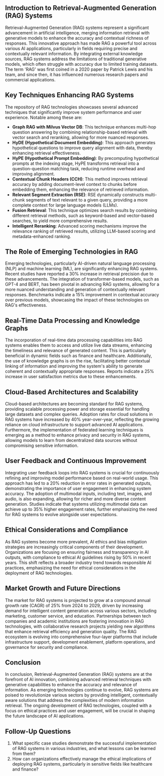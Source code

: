 ## Introduction to Retrieval-Augmented Generation (RAG) Systems
Retrieval-Augmented Generation (RAG) systems represent a significant advancement in artificial intelligence, merging information retrieval with generative models to enhance the accuracy and contextual richness of responses. This innovative approach has made RAG a powerful tool across various AI applications, particularly in fields requiring precise and contextually relevant information. By integrating external knowledge sources, RAG systems address the limitations of traditional generative models, which often struggle with accuracy due to limited training datasets. The term 'RAG' was first coined in a 2020 paper by Patrick Lewis and his team, and since then, it has influenced numerous research papers and commercial applications.

## Key Techniques Enhancing RAG Systems
The repository of RAG technologies showcases several advanced techniques that significantly improve system performance and user experience. Notable among these are:
- **Graph RAG with Milvus Vector DB**: This technique enhances multi-hop question answering by combining relationship-based retrieval with vector search and reranking, allowing for more nuanced responses.
- **HyDE (Hypothetical Document Embedding)**: This approach generates hypothetical questions to improve query alignment with data, thereby enhancing retrieval effectiveness.
- **HyPE (Hypothetical Prompt Embedding)**: By precomputing hypothetical prompts at the indexing stage, HyPE transforms retrieval into a question-question matching task, reducing runtime overhead and improving alignment.
- **Contextual Chunk Headers (CCH)**: This method improves retrieval accuracy by adding document-level context to chunks before embedding them, enhancing the relevance of retrieved information.
- **Relevant Segment Extraction (RSE)**: RSE dynamically constructs multi-chunk segments of text relevant to a given query, providing a more complete context for large language models (LLMs).
- **Fusion Retrieval**: This technique optimizes search results by combining different retrieval methods, such as keyword-based and vector-based searches, to yield more comprehensive results.
- **Intelligent Reranking**: Advanced scoring mechanisms improve the relevance ranking of retrieved results, utilizing LLM-based scoring and metadata-enhanced ranking.

## The Role of Emerging Technologies in RAG
Emerging technologies, particularly AI-driven natural language processing (NLP) and machine learning (ML), are significantly enhancing RAG systems. Recent studies have reported a 30% increase in retrieval precision due to these advancements. The integration of transformer-based models, such as GPT-4 and BERT, has been pivotal in advancing RAG systems, allowing for a more nuanced understanding and generation of contextually relevant responses. Benchmarks indicate a 15% improvement in contextual accuracy over previous models, showcasing the impact of these technologies on RAG's effectiveness.

## Real-Time Data Processing and Knowledge Graphs
The incorporation of real-time data processing capabilities into RAG systems enables them to access and utilize live data streams, enhancing the timeliness and relevance of generated content. This is particularly beneficial in dynamic fields such as finance and healthcare. Additionally, the use of knowledge graphs is on the rise, facilitating better contextual linking of information and improving the system's ability to generate coherent and contextually appropriate responses. Reports indicate a 25% increase in user satisfaction metrics due to these enhancements.

## Cloud-Based Architectures and Scalability
Cloud-based architectures are becoming standard for RAG systems, providing scalable processing power and storage essential for handling large datasets and complex queries. Adoption rates for cloud solutions in RAG systems have increased by 40% year-over-year, reflecting the growing reliance on cloud infrastructure to support advanced AI applications. Furthermore, the implementation of federated learning techniques is emerging as a method to enhance privacy and security in RAG systems, allowing models to learn from decentralized data sources without compromising sensitive information.

## User Feedback and Continuous Improvement
Integrating user feedback loops into RAG systems is crucial for continuously refining and improving model performance based on real-world usage. This approach has led to a 20% reduction in error rates in generated outputs, demonstrating the importance of user engagement in enhancing system accuracy. The adoption of multimodal inputs, including text, images, and audio, is also expanding, allowing for richer and more diverse content generation. Studies indicate that systems utilizing multimodal data can achieve up to 35% higher engagement rates, further emphasizing the need for RAG systems to evolve alongside user expectations.

## Ethical Considerations and Compliance
As RAG systems become more prevalent, AI ethics and bias mitigation strategies are increasingly critical components of their development. Organizations are focusing on ensuring fairness and transparency in AI outputs, with compliance to ethical AI guidelines rising by 50% in recent years. This shift reflects a broader industry trend towards responsible AI practices, emphasizing the need for ethical considerations in the deployment of RAG technologies.

## Market Growth and Future Directions
The market for RAG systems is projected to grow at a compound annual growth rate (CAGR) of 25% from 2024 to 2029, driven by increasing demand for intelligent content generation across various sectors, including marketing, customer service, and education. Partnerships between tech companies and academic institutions are fostering innovation in RAG technologies, with collaborative research projects yielding new algorithms that enhance retrieval efficiency and generation quality. The RAG ecosystem is evolving into comprehensive four-layer platforms that include infrastructure support, development enablement, platform operations, and governance for security and compliance.

## Conclusion
In conclusion, Retrieval-Augmented Generation (RAG) systems are at the forefront of AI innovation, combining advanced retrieval techniques with generative capabilities to enhance the accuracy and relevance of information. As emerging technologies continue to evolve, RAG systems are poised to revolutionize various sectors by providing intelligent, contextually aware solutions that address the complexities of modern information retrieval. The ongoing development of RAG technologies, coupled with a focus on ethical practices and user engagement, will be crucial in shaping the future landscape of AI applications.

## Follow-Up Questions
1. What specific case studies demonstrate the successful implementation of RAG systems in various industries, and what lessons can be learned from them?
2. How can organizations effectively manage the ethical implications of deploying RAG systems, particularly in sensitive fields like healthcare and finance?